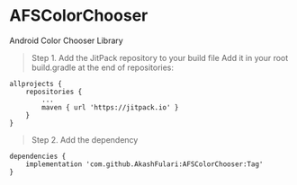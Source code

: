 # AFSColorChooser
Android Color Chooser Library

> Step 1. Add the JitPack repository to your build file
  Add it in your root build.gradle at the end of repositories:
```
allprojects {
	repositories {
		...
		maven { url 'https://jitpack.io' }
	}
}
```
> Step 2. Add the dependency
```
dependencies {
	implementation 'com.github.AkashFulari:AFSColorChooser:Tag'
}
```
